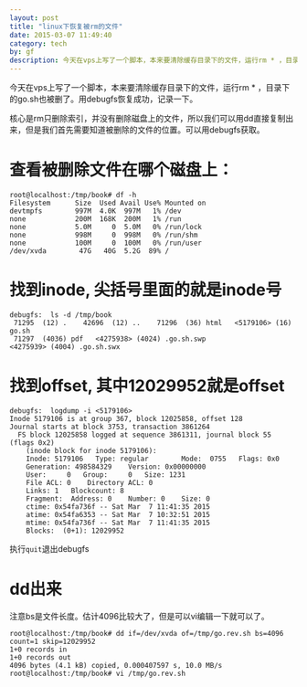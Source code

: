 ```yaml
---
layout: post
title: "linux下恢复被rm的文件"
date: 2015-03-07 11:49:40
category: tech
by: gf
description: 今天在vps上写了一个脚本，本来要清除缓存目录下的文件，运行rm * ，目录下的go.sh也被删了。用debugfs恢复成功，记录一下。
---
```


今天在vps上写了一个脚本，本来要清除缓存目录下的文件，运行rm * ，目录下的go.sh也被删了。用debugfs恢复成功，记录一下。

核心是rm只删除索引，并没有删除磁盘上的文件，所以我们可以用dd直接复制出来，但是我们首先需要知道被删除的文件的位置。可以用debugfs获取。

# 查看被删除文件在哪个磁盘上：

	root@localhost:/tmp/book# df -h
	Filesystem      Size  Used Avail Use% Mounted on
	devtmpfs        997M  4.0K  997M   1% /dev
	none            200M  168K  200M   1% /run
	none            5.0M     0  5.0M   0% /run/lock
	none            998M     0  998M   0% /run/shm
	none            100M     0  100M   0% /run/user
	/dev/xvda        47G   40G  5.2G  89% /

# 找到inode, 尖括号里面的就是inode号


	debugfs:  ls -d /tmp/book
	 71295  (12) .    42696  (12) ..    71296  (36) html   <5179106> (16) go.sh
	 71297  (4036) pdf   <4275938> (4024) .go.sh.swp
	<4275939> (4004) .go.sh.swx


# 找到offset, 其中12029952就是offset


	debugfs:  logdump -i <5179106>
	Inode 5179106 is at group 367, block 12025858, offset 128
	Journal starts at block 3753, transaction 3861264
	  FS block 12025858 logged at sequence 3861311, journal block 55 (flags 0x2)
	    (inode block for inode 5179106):
	    Inode: 5179106   Type: regular        Mode:  0755   Flags: 0x0
	    Generation: 498584329    Version: 0x00000000
	    User:     0   Group:     0   Size: 1231
	    File ACL: 0    Directory ACL: 0
	    Links: 1   Blockcount: 8
	    Fragment:  Address: 0    Number: 0    Size: 0
	    ctime: 0x54fa736f -- Sat Mar  7 11:41:35 2015
	    atime: 0x54fa6353 -- Sat Mar  7 10:32:51 2015
	    mtime: 0x54fa736f -- Sat Mar  7 11:41:35 2015
	    Blocks:  (0+1): 12029952

执行`quit`退出debugfs

# dd出来

注意bs是文件长度。估计4096比较大了，但是可以vi编辑一下就可以了。


	root@localhost:/tmp/book# dd if=/dev/xvda of=/tmp/go.rev.sh bs=4096 count=1 skip=12029952
	1+0 records in
	1+0 records out
	4096 bytes (4.1 kB) copied, 0.000407597 s, 10.0 MB/s
	root@localhost:/tmp/book# vi /tmp/go.rev.sh


